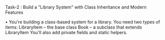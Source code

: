 Task-2 : Build a "Library System" with Class Inheritance and Modern Features

•
You're building a class-based system for a library. You need two types of items:
LibraryItem – the base class
Book – a subclass that extends LibraryItem
You'll also add private fields and static helpers.
